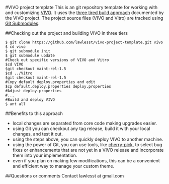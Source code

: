 #VIVO project template
This is an git repository template for working with and customizing [VIVO](http://vivoweb.org/).  It uses the [three tired build approach](https://wiki.duraspace.org/display/VIVO/Building+VIVO+in+3+tiers) documented by the VIVO project.  The project source files (VIVO and Vitro) are tracked using [Git Submodules](http://git-scm.com/book/en/Git-Tools-Submodules).

##Checking out the project and building VIVO in three tiers
~~~~
$ git clone https://github.com/lawlesst/vivo-project-template.git vivo
$ cd vivo
$ git submodule init
$ git submodule update
#Check out specific versions of VIVO and Vitro
$cd VIVO
$git checkout maint-rel-1.5
$cd ../Vitro
$git checkout maint-rel-1.5
#Copy default deploy.properties and edit
$cp default.deploy.properties deploy.properties
#Adjust deploy.properties
#...
#Build and deploy VIVO
$ ant all
~~~~

##Benefits to this approach
 * local changes are separated from core code making upgrades easier.
 * using Git you can checkout any tag release, build it with your local changes, and test it out.
 * using the steps above, you can quickly deploy VIVO to another machine.
 * using the power of Git, you can use tools, like [cherry-pick](http://www.vogella.com/articles/Git/article.html#cherrypick), to select bug fixes or enhancements that are not yet in a VIVO release and incorporate them into your implementation.
 * even if you plan on making few modifications, this can be a convenient and efficient way to manage your custom theme. 

 ##Questions or comments
 Contact lawlesst at gmail.com 
